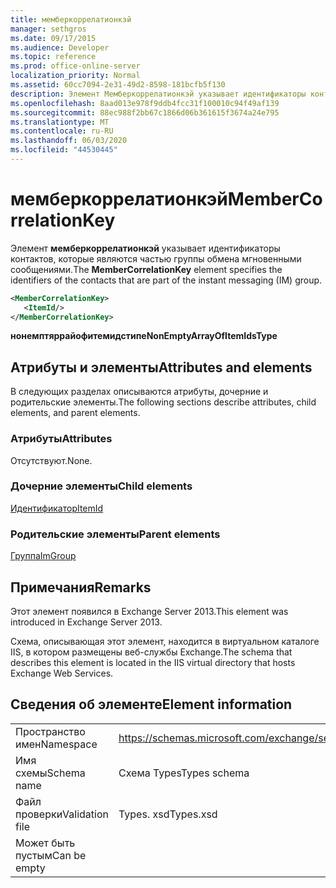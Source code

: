 ```yaml
---
title: мемберкоррелатионкэй
manager: sethgros
ms.date: 09/17/2015
ms.audience: Developer
ms.topic: reference
ms.prod: office-online-server
localization_priority: Normal
ms.assetid: 60cc7094-2e31-49d2-8598-181bcfb5f130
description: Элемент Мемберкоррелатионкэй указывает идентификаторы контактов, которые являются частью группы обмена мгновенными сообщениями.
ms.openlocfilehash: 8aad013e978f9ddb4fcc31f100010c94f49af139
ms.sourcegitcommit: 88ec988f2bb67c1866d06b361615f3674a24e795
ms.translationtype: MT
ms.contentlocale: ru-RU
ms.lasthandoff: 06/03/2020
ms.locfileid: "44530445"
---
```

# <a name="membercorrelationkey"></a><span data-ttu-id="3eec1-103">мемберкоррелатионкэй</span><span class="sxs-lookup"><span data-stu-id="3eec1-103">MemberCorrelationKey</span></span>

<span data-ttu-id="3eec1-104">Элемент **мемберкоррелатионкэй** указывает идентификаторы контактов, которые являются частью группы обмена мгновенными сообщениями.</span><span class="sxs-lookup"><span data-stu-id="3eec1-104">The **MemberCorrelationKey** element specifies the identifiers of the contacts that are part of the instant messaging (IM) group.</span></span> 
  
```XML
<MemberCorrelationKey>
   <ItemId/>
</MemberCorrelationKey>
```

<span data-ttu-id="3eec1-105">**нонемптяррайофитемидстипе**</span><span class="sxs-lookup"><span data-stu-id="3eec1-105">**NonEmptyArrayOfItemIdsType**</span></span>

## <a name="attributes-and-elements"></a><span data-ttu-id="3eec1-106">Атрибуты и элементы</span><span class="sxs-lookup"><span data-stu-id="3eec1-106">Attributes and elements</span></span>

<span data-ttu-id="3eec1-107">В следующих разделах описываются атрибуты, дочерние и родительские элементы.</span><span class="sxs-lookup"><span data-stu-id="3eec1-107">The following sections describe attributes, child elements, and parent elements.</span></span>
  
### <a name="attributes"></a><span data-ttu-id="3eec1-108">Атрибуты</span><span class="sxs-lookup"><span data-stu-id="3eec1-108">Attributes</span></span>

<span data-ttu-id="3eec1-109">Отсутствуют.</span><span class="sxs-lookup"><span data-stu-id="3eec1-109">None.</span></span>
  
### <a name="child-elements"></a><span data-ttu-id="3eec1-110">Дочерние элементы</span><span class="sxs-lookup"><span data-stu-id="3eec1-110">Child elements</span></span>

[<span data-ttu-id="3eec1-111">Идентификатор</span><span class="sxs-lookup"><span data-stu-id="3eec1-111">ItemId</span></span>](itemid.md)
  
### <a name="parent-elements"></a><span data-ttu-id="3eec1-112">Родительские элементы</span><span class="sxs-lookup"><span data-stu-id="3eec1-112">Parent elements</span></span>

[<span data-ttu-id="3eec1-113">Группа</span><span class="sxs-lookup"><span data-stu-id="3eec1-113">ImGroup</span></span>](imgroup.md)
  
## <a name="remarks"></a><span data-ttu-id="3eec1-114">Примечания</span><span class="sxs-lookup"><span data-stu-id="3eec1-114">Remarks</span></span>

<span data-ttu-id="3eec1-115">Этот элемент появился в Exchange Server 2013.</span><span class="sxs-lookup"><span data-stu-id="3eec1-115">This element was introduced in Exchange Server 2013.</span></span>
  
<span data-ttu-id="3eec1-116">Схема, описывающая этот элемент, находится в виртуальном каталоге IIS, в котором размещены веб-службы Exchange.</span><span class="sxs-lookup"><span data-stu-id="3eec1-116">The schema that describes this element is located in the IIS virtual directory that hosts Exchange Web Services.</span></span>
  
## <a name="element-information"></a><span data-ttu-id="3eec1-117">Сведения об элементе</span><span class="sxs-lookup"><span data-stu-id="3eec1-117">Element information</span></span>

|||
|:-----|:-----|
|<span data-ttu-id="3eec1-118">Пространство имен</span><span class="sxs-lookup"><span data-stu-id="3eec1-118">Namespace</span></span>  <br/> |https://schemas.microsoft.com/exchange/services/2006/types  <br/> |
|<span data-ttu-id="3eec1-119">Имя схемы</span><span class="sxs-lookup"><span data-stu-id="3eec1-119">Schema name</span></span>  <br/> |<span data-ttu-id="3eec1-120">Схема Types</span><span class="sxs-lookup"><span data-stu-id="3eec1-120">Types schema</span></span>  <br/> |
|<span data-ttu-id="3eec1-121">Файл проверки</span><span class="sxs-lookup"><span data-stu-id="3eec1-121">Validation file</span></span>  <br/> |<span data-ttu-id="3eec1-122">Types. xsd</span><span class="sxs-lookup"><span data-stu-id="3eec1-122">Types.xsd</span></span>  <br/> |
|<span data-ttu-id="3eec1-123">Может быть пустым</span><span class="sxs-lookup"><span data-stu-id="3eec1-123">Can be empty</span></span>  <br/> ||
   

